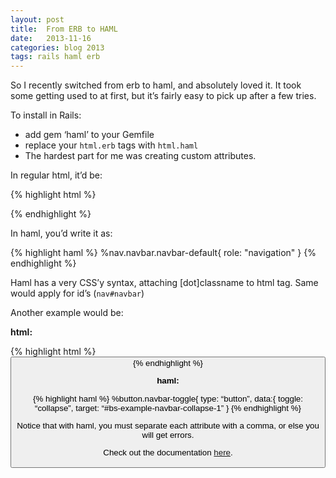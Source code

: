 ```yaml
---
layout: post
title:  From ERB to HAML
date:   2013-11-16
categories: blog 2013
tags: rails haml erb
---
```


So I recently switched from erb to haml, and absolutely loved it. It took some getting used to at first, but it’s fairly easy to pick up after a few tries.

<!--more-->
To install in Rails:

-  add gem ‘haml’ to your Gemfile
-  replace your `html.erb` tags with `html.haml`
-  The hardest part for me was creating custom attributes.

In regular html, it’d be:

{% highlight html %}
<nav class=”navbar navbar-default” role=”navigation”>
{% endhighlight %}

In haml, you’d write it as:

{% highlight haml %}
%nav.navbar.navbar-default{ role: "navigation" }
{% endhighlight %}

Haml has a very CSS’y syntax, attaching [dot]classname to html tag. Same would apply for id’s (`nav#navbar`)

Another example would be:

**html:**

{% highlight html %}
<button class=”navbar-toggle” type=”button” data-toggle=”collapse” data-target=”#bs-example-navbar-collapse-1”>
{% endhighlight %}

**haml:**

{% highlight haml %}
%button.navbar-toggle{ type: “button”, data:{ toggle: “collapse”, target: “#bs-example-navbar-collapse-1” }
{% endhighlight %}

Notice that with haml, you must separate each attribute with a comma, or else you will get errors.

Check out the documentation [here][haml-doc].

[haml-doc]: http://haml.info/docs.html